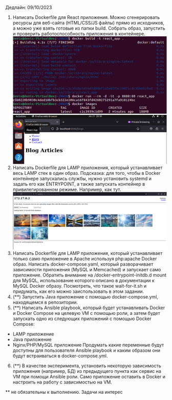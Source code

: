 Дедлайн: 09/10/2023

1. Написать Dockerfile для React приложения. Можно сгенерировать ресурсы для веб-сайта (HTML/CSS/JS файлы) прямо из исходников, а можно уже взять готовые из папки build. Собрать образ, запустить и проверить работоспособность приложения в контейнере.
   ![](/HW20/screen/info_docker.PNG)
   ![](/HW20/screen/react_app_docker.PNG)
2. Написать Dockerfile для LAMP приложения, который устанавливает весь LAMP стек в один образ. Подсказка: для того, чтобы в Docker контейнере запускались службы, нужно установить systemd и задать его как ENTRYPOINT, а также запускать контейнер в привилегированном режиме. Например, как тут.
   ![](/HW20/screen/docker_lamp.PNG)
3. Написать Dockerfile для LAMP приложения, который устанавливает только само приложение в Apache используя php:apache Docker образ. Написать docker-compose.yaml, который разворачивает зависимости приложения (MySQL и Memcached) и запускает само приложение. Обратить внимание на /docker-entrypoint-initdb.d mount для MySQL, использование которого описано в документации к MySQL Docker образу. Посмотреть, что такое wait-for-it.sh и придумать, как его можно заиспользовать в этом задании.
4. (\*\*) Запустить Java приложение с помощью docker-compose.yml, находящемся в репозитории.
5. (\*\*) Написать Ansible playbook, который будет устанавливать Docker и Docker Compose на целевую VM с помощью роли, а затем будет запускать одно из следующих приложений с помощью Docker Compose:

- LAMP приложение
- Java приложение
- Nginx/PHP/MySQL приложение
  Продумать какие переменные будут доступны для пользователя Ansible playbook и каким образом они будут встраиваться в docker-compose.yml.

6. (\*\*) В качестве эксперимента, установить некоторую зависимость приложения (например, БД) из предыдущего пункта как сервис на VM при помощи Ansible роли. Само приложение оставить в Docker и настроить на работу с зависимостью на VM.

\*\* не обязательны к выполнению. Задачи на интерес
